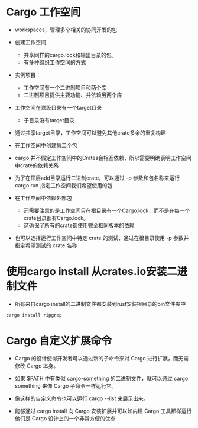 # Cargo 工作空间

- workspaces，管理多个相关的协同开发的包

- 创建工作空间
  - 共享同样的cargo.lock和输出目录的包。
  - 有多种组织工作空间的方式

- 实例项目：
  - 工作空间有一个二进制项目和两个库
  - 二进制项目提供主要功能、并依赖另两个库

- 工作空间在顶级目录有一个target目录
  - 子目录没有target目录

- 通过共享target目录，工作空间可以避免其他crate多余的重复构建

- 在工作空间中创建第二个包

- cargo 并不假定工作空间中的Crates会相互依赖，所以需要明确表明工作空间中crate的依赖关系

- 为了在顶层add目录运行二进制crate，可以通过 -p 参数和包名称来运行cargo run 指定工作空间我们希望使用的包

- 在工作空间中依赖外部包
  - 还需要注意的是工作空间只在根目录有一个Cargo.lock，而不是在每一个crate目录都有Cargo.lock。
  - 这确保了所有的crate都使用完全相同版本的依赖

- 也可以选择运行工作空间中特定 crate 的测试，通过在根目录使用 -p 参数并指定希望测试的 crate 名称

# 使用cargo install 从crates.io安装二进制文件

- 所有来自cargo install的二进制文件都安装到rust安装根目录的bin文件夹中

```rs
cargo install ripgrep
```

# Cargo 自定义扩展命令

- Cargo 的设计使得开发者可以通过新的子命令来对 Cargo 进行扩展，而无需修改 Cargo 本身。

- 如果 $PATH 中有类似 cargo-something 的二进制文件，就可以通过 cargo something 来像 Cargo 子命令一样运行它。

- 像这样的自定义命令也可以运行 cargo --list 来展示出来。

- 能够通过 cargo install 向 Cargo 安装扩展并可以如内建 Cargo 工具那样运行他们是 Cargo 设计上的一个非常方便的优点
